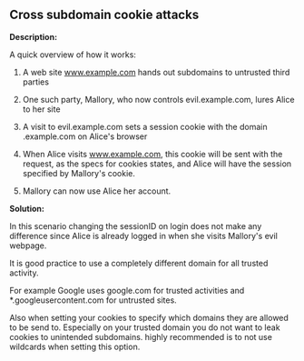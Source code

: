
Cross subdomain cookie attacks
-------

**Description:**

A quick overview of how it works:

1. A web site www.example.com hands out subdomains to untrusted third parties

2. One such party, Mallory, who now controls evil.example.com, lures Alice to her site

3. A visit to evil.example.com sets a session cookie with the domain .example.com on Alice's browser

4. When Alice visits www.example.com, this cookie will be sent with the request, as the specs for cookies states, 
and Alice will have the session specified by Mallory's cookie.

5. Mallory can now use Alice her account.


**Solution:**

In this scenario changing the sessionID on login does not make any difference since
Alice is already logged in when she visits Mallory's evil webpage.

It is good practice to use a completely different domain for all trusted activity. 

For example Google uses google.com for trusted activities and *.googleusercontent.com 
for untrusted sites.

Also when setting your cookies to specify which domains they are allowed to
be send to. Especially on your trusted domain you do not want to leak cookies to unintended
subdomains. highly recommended is to not use wildcards when setting this option.



   


